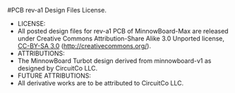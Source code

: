 #PCB rev-a1 Design Files License. 

- LICENSE:
 - All posted design files for rev-a1 PCB of MinnowBoard-Max are released under Creative Commons Attribution-Share Alike 3.0 Unported license, [CC-BY-SA 3.0](https://creativecommons.org/licenses/by-sa/3.0/) (http://creativecommons.org/). 
- ATTRIBUTIONS:
 - The MinnowBoard Turbot design derived from minnowboard-v1 as designed by CircuitCo LLC. 
- FUTURE ATTRIBUTIONS:
 - All derivative works are to be attributed to CircuitCo LLC.
